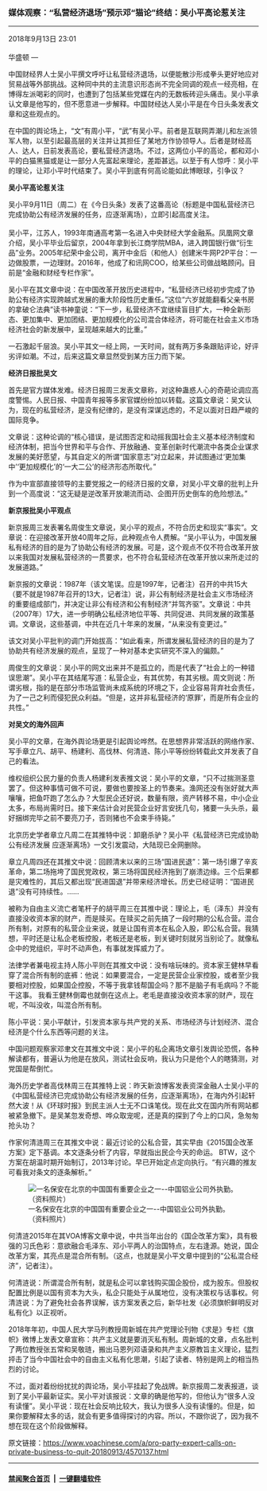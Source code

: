 ### 媒体观察：“私营经济退场”预示邓“猫论”终结：吴小平高论惹关注
------------------------

<div class="published">
 <span class="date" title="中国时间">
  <time datetime="2018-09-13T23:01:31+08:00">
   2018年9月13日 23:01
  </time>
 </span>
</div>
<br/>
<div class="wsw">
 <span class="dateline">
  华盛顿 —
 </span>
 <p>
  中国财经界人士吴小平撰文呼吁让私营经济退场，以便能散沙形成拳头更好地应对贸易战等外部挑战。这种同中共的主流意识形态尚不完全同调的观点一经亮相，在博得左派喝彩的同时，也遭到了包括某些党媒在内的无数板砖迎头痛击。吴小平承认文章是他写的，但不愿意进一步解释。中国财经达人吴小平是在今日头条发表文章和这些观点的。
 </p>
 <p>
  在中国的舆论场上，“文”有周小平，“武”有吴小平。前者是互联网弄潮儿和左派领军人物，以至引起最高层的关注并让其担任了某地方作协领导人。后者是财经高人、达人，日前发表高论，要私营经济退场。不过，这两位小平的高论，都和邓小平的白猫黑猫或是让一部分人先富起来理论，差距甚远。以至于有人惊呼：吴小平的理论，让邓小平时代结束了。吴小平到底有何高论能如此博眼球，引争议？
 </p>
 <p>
  <strong>
   吴小平高论惹关注
  </strong>
 </p>
 <p>
  吴小平9月11日（周二）在《今日头条》发表了这番高论（标题是中国私营经济已完成协助公有经济发展的任务，应逐渐离场），立即引起高度关注。
  <br/>
  <br/>
  吴小平，江苏人，1993年南通高考第一名进入中央财经大学金融系。凤凰网文章介绍，吴小平毕业后留京，2004年拿到长江商学院MBA，进入跨国银行做“衍生品”业务。2005年纪荣中金公司，离开中金后（和他人）创建米牛网P2P平台：一边做股票，一边理财。2016年，他成了和讯网COO，给某些公司做战略顾问。目前是“金融和财经专栏作家”。
 </p>
 <p>
  吴小平在其文章中说：在中国改革开放历史进程中，“私营经济已经初步完成了协助公有经济实现跨越式发展的重大阶段性历史重任。”这位“六岁就能翻看父亲书房的拿破仑法典”读书神童说：“下一步，私营经济不宜继续盲目扩大，一种全新形态、更加集中、更加团结、更加规模化的公司混合体经济，将可能在社会主义市场经济社会的新发展中，呈现越来越大的比重。”
 </p>
 <p>
  一石激起千层浪。吴小平其文一经上网，一天时间，就有两万多条跟贴评论，好评劣评如潮。不过，后来这篇文章显然受到某方压力而下架。
 </p>
 <p>
  <strong>
   经济日报批吴文
  </strong>
 </p>
 <p>
  首先是官方媒体发难。经济日报周三发表文章称，对这种蛊惑人心的奇葩论调应高度警惕。人民日报、中国青年报等多家官媒纷纷加以转载。这篇文章说：吴文认为，现在的私营经济，是没有纪律的，是没有深谋远虑的，不足以面对日趋严峻的国际竞争。
 </p>
 <p>
  文章说：这种论调的“核心错误，是试图否定和动摇我国社会主义基本经济制度和经济体制，把当今世界和平与合作、开放融通、变革创新时代潮流中各类企业谋求发展的美好愿望，与其自定义的所谓“国家意志”对立起来，并试图通过‘更加集中’‘更加规模化’的‘一大二公’的经济形态所取代。”
 </p>
 <p>
  作为中宣部直接领导的主要党报之一的经济日报的文章，对吴小平文章的批判上升到一个高度说：“这无疑是逆改革开放潮流而动、企图开历史倒车的危险想法。”
 </p>
 <p>
  <strong>
   新京报批吴小平观点
  </strong>
 </p>
 <p>
  新京报周三发表署名周俊生文章说，吴小平的观点，不符合历史和现实“事实”。文章说：在迎接改革开放40周年之际，此种观点令人费解。“吴小平认为，中国发展私有经济的目的是为了协助公有经济的发展。可是，这个观点不仅不符合改革开放以来我国对发展私营经济的一贯要求，也不符合私营经济在改革开放以来所走过的发展道路。”
 </p>
 <p>
  新京报的文章说：1987年（该文笔误。应是1997年，记者注）召开的中共15大（要不就是1987年召开的13大，记者注）说，非公有制经济是社会主义市场经济的重要组成部门，并决定让非公有经济和公有制经济“并驾齐驱”。文章说：中共（2007年）17大，进一步明确公私经济地位平等、共同促进、共同发展的政策基调。文章说，这些基调，中共在近几十年来的发展，“从来没有变更过。”
 </p>
 <p>
  该文对吴小平批判的调门开始拔高：“如此看来，所谓发展私营经济的目的是为了协助共有经济发展的观点，呈现了一种对基本史实研究不深入的偏颇。”
 </p>
 <p>
  周俊生的文章说：吴小平的网文出来并不是孤立的，而是代表了“社会上的一种错误思潮”。吴小平在其结尾写道：私营企业，有其优势，有其劣根。周文则说：所谓劣根，指的是在部分市场监管尚未成系统的环境之下，企业容易背弃社会责任，为了一己之利而侵犯民众利益。“但是，这并非私营经济的‘原罪’，而是所有企业的共性。”
 </p>
 <p>
  <strong>
   对吴文的海外回声
  </strong>
 </p>
 <p>
  吴小平的文章，在海外舆论场更是引起舆论哗然。在思想界非常活跃的网络作家、写手章立凡、胡平、杨建利、高伐林、何清涟、陈小平等纷纷转载此文并发表了自己的看法。
 </p>
 <p>
  维权组织公民力量的负责人杨建利发表推文说：吴小平的文章，“只不过揣测圣意罢了。但这种事情可做不可说，要做也要按圣上的节奏来。渔网还没有张好就大声嚷嚷，把鱼吓跑了怎么办？大型民企还好说，数量有限，资产转移不易，中小企业太多，布局尚需时日。接下来估计会对民营企业好言安抚几句，猪要一头头杀，最好捆绑完毕之前不要亮刀子，否则猪也不会束手待毙。”
 </p>
 <p>
  北京历史学者章立凡周二在其推特中说：卸磨杀驴？吴小平《私营经济已完成协助公有经济发展 应逐渐离场》一文引发震动，大陆现已全网删除。
 </p>
 <p>
  章立凡周四还在其推文中说：回顾清末以来的三场“国进民退”：第一场引爆了辛亥革命，第二场拖垮了国民党政权，第三场将国民经济拖到了崩溃边缘。三个后果都是灾难性的，其后又都出现“民进国退”并带来经济增长。历史已经证明：“国进民退”没有可持续性。……
 </p>
 <p>
  被称为自由主义流亡者笔杆子的胡平周三在其推中说：理论上，毛（泽东）并没有直接没收资本家的财产，而是赎买。在赎买之前先搞了一段时期的公私合营。混合所有制，对原有的私营企业来说，就是让国有资本在私企入股，即公私合营。我猜想，平时还是让私企老板控股，老板还是老板，到关键时刻就另当别论了。就像私企中的党组织，平时不动声色，有事就发挥威力了。
 </p>
 <p>
  法律学者兼电视主持人陈小平则在其推文中说：没有啥玩味的。资本家王健林早看穿了混合所有制的底裤：他说：如果要混合，一定是民营企业家控股，或者至少我要相对控股，如果国企控股，不等于我拿钱帮国企吗？那不是脑子有毛病吗？不能干这事。 我看王健林倒霉也就倒在这点上。老毛是直接没收资本家的财产，现在呢，不叫没收，叫混合所有制。
 </p>
 <p>
  陈小平说：吴小平献计，引发资本家与共产党的关系、市场经济与计划经济、混合经济是个什么东西等问题的关注。
 </p>
 <p>
  中国问题观察家邓聿文在其推文中说：吴小平的私企离场文章引发舆论恐慌，各种解读都有，普遍认为他是在放风，测试社会反响，我认为只是他个人的瞎猜测，对党国是帮倒忙。
 </p>
 <p>
  海外历史学者高伐林周三在其推特上说：昨天新浪博客发表资深金融人士吴小平的《中国私营经济已完成协助公有经济发展的任务，应逐渐离场》，在海内外引起轩然大波！从《环球时报》到民主派人士无不口诛笔伐。现在此文在国内所有网站都被紧急撤下。是吴某忽发奇想、哗众取宠呢，还是真的探到了今上的口风，急匆匆抢头功？
 </p>
 <p>
  作家何清涟周三在其推文中说：最近讨论的公私合营，其实早由《2015国企改革方案》定下基调。本文逐条分析了内容，早就指出民企今天的命运。 BTW，这个方案在胡温时期开始制订，2013年讨论。早已开始定点定向执行。“有兴趣的推友可看我对条文的逐条解析。”
 </p>
 <div class="wsw__embed">
  <figure class="media-image js-media-expand">
   <div class="img-wrap">
    <div class="thumb">
     <img alt="一名保安在北京的中国国有重要企业之一--中国铝业公司外执勤。（资料照片）" src="https://gdb.voanews.com/71FC5999-A68F-4AEC-8334-14AE7C826674_w250_r0_s.jpg"/>
    </div>
    <span class="ico ico-fullscreen ico--media-expand ico--rounded">
    </span>
   </div>
   <figcaption>
    <span class="caption">
     一名保安在北京的中国国有重要企业之一--中国铝业公司外执勤。（资料照片）
    </span>
   </figcaption>
  </figure>
 </div>
 <p>
  何清涟2015年在其VOA博客文章中说，中共当年出台的《国企改革方案》，具有极强的习氏色彩：意欲融合毛泽东、邓小平两人的治国特点，左右逢源。她说，国企改革方案，其亮点是混合所有制。（这点，也就是吴小平文章中提到的“公私混合经济”，记者注）。
 </p>
 <p>
  何清涟说：所谓混合所有制，就是私企可以拿钱购买国企股份，成为股东。但股权配置比例是以国有资本为大头，私企只能处于从属地位，没有决策权与话事权。何清涟说：为了避免社会各界误解，该方案发表之后，新华社发《必须旗帜鲜明反对私有化》以正视听。
 </p>
 <p>
  2018年年初，中国人民大学马列教授周新城在共产党理论刊物《求是》专栏《旗帜》微博上发表文章宣称：共产主义就是要消灭私有制。周新城的文章，点名批判了两位教授张五常和吴敬琏，搬出马恩列邓语录和共产主义原教旨主义理论，猛烈抨击了当今中国社会中的自由主义私有化思潮，引起了读者、特别是网上的相当热烈的讨论。
 </p>
 <p>
  不过，面对着纷纷扰扰的舆论场，吴小平挂起了免战牌。新京报周二发表报道，谈到了吴小平最新证实。吴小平对该报说：文章的确是他写的，但他认为“很多人没有读懂”。吴小平说：现在社会反响比较大，我认为很多人没有读懂的。但是，如果你要解释太多的话，就会有更多值得探讨的内容。所以，不跟你说了，因为我不想在现在这个阶段做解释。
 </p>
</div>

原文链接：https://www.voachinese.com/a/pro-party-expert-calls-on-private-business-to-quit-20180913/4570137.html


------------------------
#### [禁闻聚合首页](https://github.com/gfw-breaker/banned-news/blob/master/README.md) &nbsp;|&nbsp;  [一键翻墙软件](https://github.com/gfw-breaker/nogfw/blob/master/README.md)